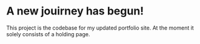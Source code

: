 # A new  jouirney has begun! 

This project is the codebase for my updated portfolio site. At the moment it solely consists of a holding page.
